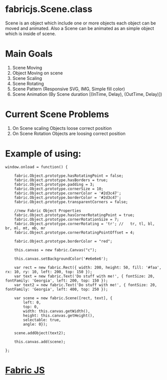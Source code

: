 fabricjs.Scene.class
==============

Scene is an object which include one or more objects each object can be moved and animated.
Also a Scene can be animated as an simple object which is inside of scene.

Main Goals
=============

 1. Scene Moving
 2. Object Moving on scene
 3. Scene Scaling
 4. Scene Rotating
 5. Scene Pattern (Responsive SVG, IMG, Simple fill color)
 6. Scene Animation (By Scene duration [(InTime, Delay), (OutTime, Delay)])

Current Scene Problems
============
 1. On Scene scaling Objects loose correct position
 2. On Scene Rotation Objects are loosing correct position


Example of using:
===

	window.onload = function() {

		fabric.Object.prototype.hasRotatingPoint = false;
		fabric.Object.prototype.hasBorders = true;
		fabric.Object.prototype.padding = 3;
		fabric.Object.prototype.cornerSize = 10;
		fabric.Object.prototype.cornerColor = '#2d3c47';
		fabric.Object.prototype.borderColor = '#2d3c47';
		fabric.Object.prototype.transparentCorners = false;

		//new Fabric Object Properties
		fabric.Object.prototype.hasCornerRotatingPoint = true;
		fabric.Object.prototype.cornerRotationSize = 7;
		fabric.Object.prototype.cornerRotating = 'tr'; // 	tr, tl, bl, br, ml, mt, mb, mr
		fabric.Object.prototype.cornerRotatingPointOffset = 4;

		fabric.Object.prototype.borderColor = "red";

		this.canvas = new fabric.Canvas("c");

		this.canvas.setBackgroundColor('#e6e6e6');

		var rect = new fabric.Rect({ width: 200, height: 50, fill: '#faa', rx: 10, ry: 10, left: 200, top: 150 });
		var text = new fabric.Text('Do stuff with me!', { fontSize: 20, fontFamily: 'Georgia', left: 200, top: 150 });
		var text2 = new fabric.Text('Do stuff with me!', { fontSize: 20, fontFamily: 'Georgia', left: 400, top: 250 });

		var scene = new fabric.Scene([rect, text], {
			left: 0,
			top: 0,
			width: this.canvas.getWidth(),
			height: this.canvas.getHeight(),
			selectable: true,
			angle: 0});

		scene.addObject(text2);

		this.canvas.add(scene);

	};


<a href="https://github.com/kangax/fabric.js" ta>Fabric JS</a>
===